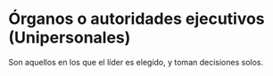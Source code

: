 # Órganos o autoridades ejecutivos (Unipersonales)

Son aquellos en los que el líder es elegido, y toman decisiones solos.
